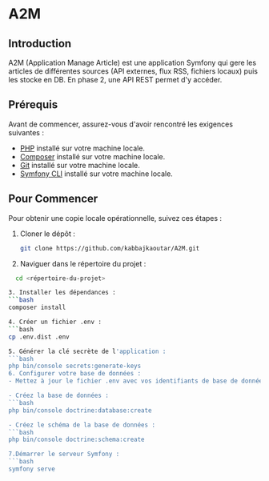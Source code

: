 # A2M

## Introduction
A2M (Application Manage Article) est une application Symfony qui gere les articles de différentes sources (API externes, flux RSS, fichiers locaux) puis les stocke en DB. En phase 2, une API REST permet d'y accéder.
## Prérequis
Avant de commencer, assurez-vous d'avoir rencontré les exigences suivantes :

- [PHP](https://www.php.net/) installé sur votre machine locale.
- [Composer](https://getcomposer.org/) installé sur votre machine locale.
- [Git](https://git-scm.com/) installé sur votre machine locale.
- [Symfony CLI](https://symfony.com/download) installé sur votre machine locale.

## Pour Commencer

Pour obtenir une copie locale opérationnelle, suivez ces étapes :

1. Cloner le dépôt :

   ```bash
   git clone https://github.com/kabbajkaoutar/A2M.git
   
2. Naviguer dans le répertoire du projet :

 ```bash
   cd <répertoire-du-projet>

3. Installer les dépendances :
 ```bash
composer install

4. Créer un fichier .env :
 ```bash
cp .env.dist .env

5. Générer la clé secrète de l'application :
```bash
php bin/console secrets:generate-keys
6. Configurer votre base de données :
- Mettez à jour le fichier .env avec vos identifiants de base de données.

- Créez la base de données :
```bash
php bin/console doctrine:database:create

- Créez le schéma de la base de données :
```bash
php bin/console doctrine:schema:create

7.Démarrer le serveur Symfony :
```bash
symfony serve
